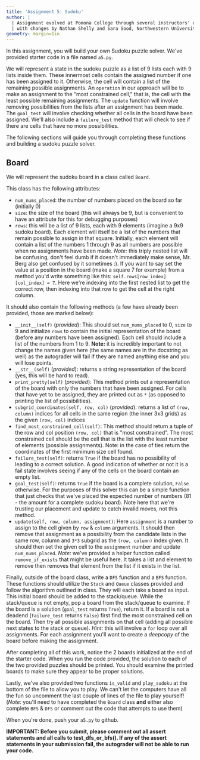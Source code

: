 ```yaml
---
title: 'Assignment 5: Sudoku'
author: |
  | Assignment evolved at Pomona College through several instructors' offerings,
  | with changes by Nathan Shelly and Sara Sood, Northwestern University. 
geometry: margin=1in
---
```


In this assignment, you will build your own Sudoku puzzle solver. We've provided starter code in a file named `a5.py`.

We will represent a state in the sudoku puzzle as a list of 9 lists each with 9 lists inside them. These innermost cells contain the assigned number if one has been assigned to it. Otherwise, the cell will contain a list of the remaining possible assignments. An `operation` in our approach will be to make an assignment to the "most constrained cell," that is, the cell with the least possible remaining assignments. The `update` function will involve removing possibilities from the lists after an assignment has been made. The `goal_test` will involve checking whether all cells in the board have been assigned. We'll also include a `failure_test` method that will check to see if there are cells that have no more possibilities.

The following sections will guide you through completing these functions and building a sudoku puzzle solver.

## Board

We will represent the sudoku board in a class called `Board`.

This class has the following attributes:

- `num_nums_placed`: the number of numbers placed on the board so far (initially 0)
- `size`: the size of the board (this will always be 9, but is convenient to have an attribute for this for debugging purposes)
- `rows`: this will be a list of 9 lists, each with 9 elements (imagine a 9x9 sudoku board). Each element will itself be a list of the numbers that remain possible to assign in that square. Initially, each element will contain a list of the numbers 1 through 9 as all numbers are possible when no assignments have been made. *Note:* this triply nested list will be confusing, don't feel dumb if it doesn't immediately make sense, Mr. Berg also get confused by it sometimes :). If you want to say set the value at a position in the board (make a square 7 for example) from a method you'd write something like this: `self.rows[row_index][col_index] = 7`. Here we're indexing into the first nested list to get the correct row, then indexing into that row to get the cell at the right column.

It should also contain the following methods (a few have already been provided, those are marked below):

- `__init__(self)` (*provided*): This should set `num_nums_placed` to 0, `size` to 9 and initialize `rows` to contain the initial representation of the board (before any numbers have been assigned). Each cell should include a list of the numbers from 1 to 9. **Note:** it is incredibly important to not change the names given here (the same names are in the docstring as well) as the autograder will fail if they are named anything else and you will lose points.
- `__str__(self)` (*provided*): returns a string representation of the board (yes, this will be hard to read).
- `print_pretty(self)` (*provided*): This method prints out a representation of the board with only the numbers that have been assigned. For cells that have yet to be assigned, they are printed out as `*` (as opposed to printing the list of possibilities).
- `subgrid_coordinates(self, row, col)` (*provided*): returns a list of `(row, column)` indices for all cells in the same region (the inner 3x3 grids) as the given `(row, col)` indices
- `find_most_constrained_cell(self)`: This method should return a tuple of the row and col position `(row, col)` that is "most constrained". The most constrained cell should be the cell that is the list with the least number of elements (possible assignments). Note: in the case of ties return the coordinates of the first minimum size cell found.
- `failure_test(self)`: returns `True` if the board has no possibility of leading to a correct solution. A good indication of whether or not it is a fail state involves seeing if any of the cells on the board contain an empty list.
- `goal_test(self)`: returns `True` if the board is a complete solution, `False` otherwise. For the purposes of this solver this can be a simple function that just checks that we've placed the expected number of numbers (81 - the amount for a complete sudoku board). Note here that we're trusting our placement and update to catch invalid moves, not this method.
- `update(self, row, column, assignment)`: Here `assignment` is a number to assign to the cell given by `row` & `column` arguments. It should then remove that assignment as a possibility from the candidate lists in the same row, column and `3*3` subgrid as the `(row, column)` index given. It should then set the given cell to the `assignment` number and update `num_nums_placed`. *Note:* we've provided a helper function called `remove_if_exists` that might be useful here. It takes a list and element to remove then removes that element from the list if it exists in the list.

Finally, outside of the board class, write a `DFS` function and a `BFS` function. These functions should utilize the `Stack` and `Queue` classes provided and follow the algorithm outlined in class. They will each take a board as input. This initial board should be added to the stack/queue. While the stack/queue is not empty, pop a board from the stack/queue to examine. If the board is a solution (`goal_test` returns `True`), return it. If a board is not a deadend (`failure_test` returns `False`) first find the most constrained cell on the board. Then try all possible assignments on that cell (adding all possible next states to the stack or queue).
*Hint:* this will involve a `for` loop over all assignments. For each assignment you'll want to create a *deepcopy* of the board before making the assignment.

After completing all of this work, notice the 2 boards initialized at the end of the starter code. When you run the code provided, the solution to each of the two provided puzzles should be printed. You should examine the printed boards to make sure they appear to be proper solutions.

Lastly, we've also provided two functions `is_valid` and `play_sudoku` at the bottom of the file to allow you to play. We can't let the computers have all the fun so uncomment the last couple of lines of the file to play yourself! (*Note:* you'll need to have completed the `Board` class **and** either also complete `BFS` & `DFS` or comment out the code that attempts to use them)

When you're done, push your `a5.py` to github.

**IMPORTANT: Before you submit, please comment out all assert statements and all calls to test_dfs_or_bfs(). If any of the assert statements in your submission fail, the autograder will not be able to run your code.**
